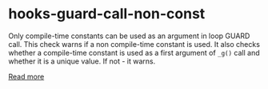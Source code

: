 # hooks-guard-call-non-const

Only compile-time constants can be used as an argument in loop GUARD call. This check warns if a non compile-time constant is used. 
It also checks whether a compile-time constant is used as a first argument of `_g()` call and whether it is a unique value. If not - it warns.

[Read more](https://xrpl-hooks.readme.io/v2.0/docs/loops-and-guarding)
